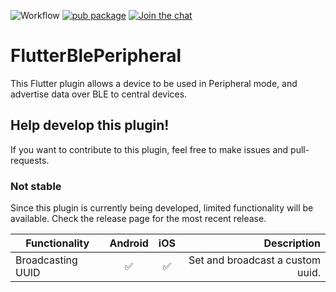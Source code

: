 ![Workflow](https://github.com/juliansteenbakker/flutter_ble_peripheral/workflows/Test%20Flutter/badge.svg?branch=develop)
[![pub package](https://img.shields.io/pub/v/flutter_ble_peripheral?include_prereleases)](https://pub.dartlang.org/packages/flutter_ble_peripheral)
[![Join the chat](https://badges.gitter.im/Join%20Chat.svg)](https://gitter.im/flutter_ble_peripheral/community?utm_source=badge&utm_medium=badge&utm_content=badge)
# FlutterBlePeripheral

This Flutter plugin allows a device to be used in Peripheral mode, and advertise data over BLE to central devices.

## Help develop this plugin!

If you want to contribute to this plugin, feel free to make issues and pull-requests.

### Not stable

Since this plugin is currently being developed, limited functionality will be available. Check the release page for the most recent release.

| Functionality        | Android           | iOS  | Description |
| -------------------- |:----------------:|:-----:| --------------:|
| Broadcasting UUID     | :white_check_mark: | :white_check_mark:  | Set and broadcast a custom uuid. |
